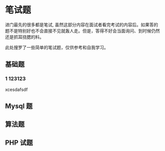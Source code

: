 # 笔试题

进门最先的很多都是笔试, 虽然这部分内容在面试者看完考试的内容后。如果答的题不是特别好也不会直接不见就轰人走。但是，答得不好会当面询问、到时候仍然还是抓耳挠腮的料。

此处搜罗了一些简单的笔试题，仅供参考和自我学习。

## 基础题

### 1 123123

xcesdafsdf

## Mysql 题

## 算法题

## PHP 试题
